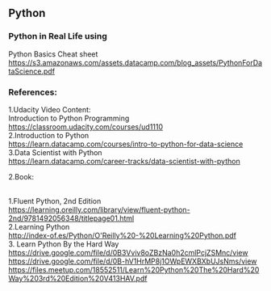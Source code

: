 ## Python
### Python in Real Life using
Python Basics Cheat sheet
<br>https://s3.amazonaws.com/assets.datacamp.com/blog_assets/PythonForDataScience.pdf


### References:

1.Udacity Video Content:
<br>Introduction to Python Programming
<br>https://classroom.udacity.com/courses/ud1110
<br>2.Introduction to Python
<br>https://learn.datacamp.com/courses/intro-to-python-for-data-science
<br>3.Data Scientist with Python
<br>https://learn.datacamp.com/career-tracks/data-scientist-with-python

2.Book:

<br>1.Fluent Python, 2nd Edition
<br>https://learning.oreilly.com/library/view/fluent-python-2nd/9781492056348/titlepage01.html
<br>2.Learning Python
<br>http://index-of.es/Python/O'Reilly%20-%20Learning%20Python.pdf
<br>3. Learn Python By the Hard Way
<br>https://drive.google.com/file/d/0B3Vviv8oZBzNa0h2cmlPcjZSMnc/view
<br>https://drive.google.com/file/d/0B-hV1HrMP8j1OWpEWXBXbUJsNms/view
<br>https://files.meetup.com/18552511/Learn%20Python%20The%20Hard%20Way%203rd%20Edition%20V413HAV.pdf
